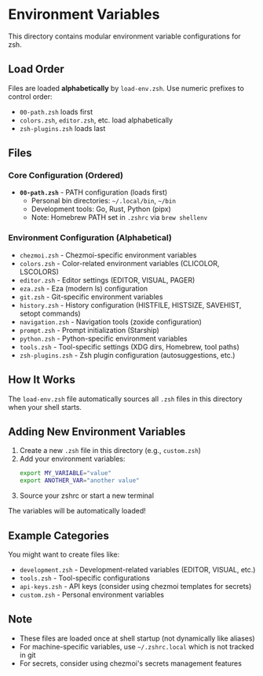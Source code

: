 # Environment Variables

This directory contains modular environment variable configurations for zsh.

## Load Order

Files are loaded **alphabetically** by `load-env.zsh`. Use numeric prefixes to control order:
- `00-path.zsh` loads first
- `colors.zsh`, `editor.zsh`, etc. load alphabetically
- `zsh-plugins.zsh` loads last

## Files

### Core Configuration (Ordered)

- **`00-path.zsh`** - PATH configuration (loads first)
  - Personal bin directories: `~/.local/bin`, `~/bin`
  - Development tools: Go, Rust, Python (pipx)
  - Note: Homebrew PATH set in `.zshrc` via `brew shellenv`

### Environment Configuration (Alphabetical)

- `chezmoi.zsh` - Chezmoi-specific environment variables
- `colors.zsh` - Color-related environment variables (CLICOLOR, LSCOLORS)
- `editor.zsh` - Editor settings (EDITOR, VISUAL, PAGER)
- `eza.zsh` - Eza (modern ls) configuration
- `git.zsh` - Git-specific environment variables
- `history.zsh` - History configuration (HISTFILE, HISTSIZE, SAVEHIST, setopt commands)
- `navigation.zsh` - Navigation tools (zoxide configuration)
- `prompt.zsh` - Prompt initialization (Starship)
- `python.zsh` - Python-specific environment variables
- `tools.zsh` - Tool-specific settings (XDG dirs, Homebrew, tool paths)
- `zsh-plugins.zsh` - Zsh plugin configuration (autosuggestions, etc.)

## How It Works

The `load-env.zsh` file automatically sources all `.zsh` files in this directory when your shell starts.

## Adding New Environment Variables

1. Create a new `.zsh` file in this directory (e.g., `custom.zsh`)
2. Add your environment variables:
   ```bash
   export MY_VARIABLE="value"
   export ANOTHER_VAR="another value"
   ```
3. Source your zshrc or start a new terminal

The variables will be automatically loaded!

## Example Categories

You might want to create files like:

- `development.zsh` - Development-related variables (EDITOR, VISUAL, etc.)
- `tools.zsh` - Tool-specific configurations
- `api-keys.zsh` - API keys (consider using chezmoi templates for secrets)
- `custom.zsh` - Personal environment variables

## Note

- These files are loaded once at shell startup (not dynamically like aliases)
- For machine-specific variables, use `~/.zshrc.local` which is not tracked in git
- For secrets, consider using chezmoi's secrets management features
